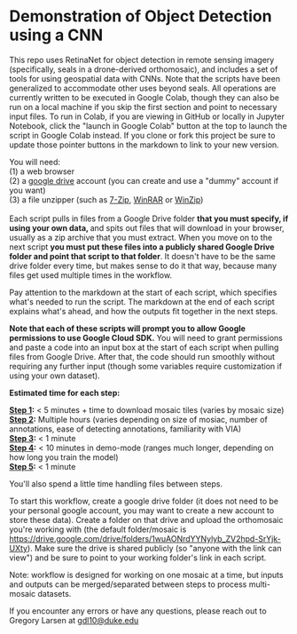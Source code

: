 # Demonstration of Object Detection using a CNN

This repo uses RetinaNet for object detection in remote sensing imagery (specifically, seals in a drone-derived orthomosaic), and includes a set of tools for using geospatial data with CNNs. Note that the scripts have been generalized to accommodate other uses beyond seals. All operations are currently written to be executed in Google Colab, though they can also be run on a local machine if you skip the first section and point to necessary input files. To run in Colab, if you are viewing in GitHub or locally in Jupyter Notebook, click the "launch in Google Colab" button at the top to launch the script in Google Colab instead. If you clone or fork this project be sure to update those pointer buttons in the markdown to link to your new version.

You will need: \
(1) a web browser \
(2) a [google drive](https://www.google.com/intl/en/drive/) account (you can create and use a "dummy" account if you want) \
(3) a file unzipper (such as [7-Zip](https://www.7-zip.org/), [WinRAR](https://www.win-rar.com/) or [WinZip](https://www.winzip.com/)) \
\
Each script pulls in files from a Google Drive folder <b> that you must specify, if using your own data, </b> and spits out files that will download in your browser, usually as a zip archive that you must extract. When you move on to the next script <b> you must put these files into a publicly shared Google Drive folder and point that script to that folder</b>. It doesn't have to be the same drive folder every time, but makes sense to do it that way, because many files get used multiple times in the workflow.

Pay attention to the markdown at the start of each script, which specifies what's needed to run the script. The markdown at the end of each script explains what's ahead, and how the outputs fit together in the next steps.

<b>Note that each of these scripts will prompt you to allow Google permissions to use Google Cloud SDK.</b>  You will need to grant permissions and paste a code into an input box at the start of each script when pulling files from Google Drive. After that, the code should run smoothly without requiring any further input (though some variables require customization if using your own dataset).

<b>Estimated time for each step:</b>

<b>[Step 1](https://colab.research.google.com/github/gl7176/GreySealCNN/blob/master/1_orthomosaic_to_tiles.ipynb):</b> < 5 minutes + time to download mosaic tiles (varies by mosaic size) \
<b>[Step 2](https://colab.research.google.com/github/gl7176/GreySealCNN/blob/master/2_VIA_annotations.ipynb):</b> Multiple hours (varies depending on size of mosiac, number of annotations, ease of detecting annotations, familiarity with VIA) \
<b>[Step 3](https://colab.research.google.com/github/gl7176/GreySealCNN/blob/master/3_VIA_to_RetinaNet_subsetted.ipynb):</b> < 1 minute \
<b>[Step 4](https://colab.research.google.com/github/gl7176/GreySealCNN/blob/master/4_CNN_setup_training_testing.ipynb):</b> < 10 minutes in demo-mode (ranges much longer, depending on how long you train the model) \
<b>[Step 5](https://colab.research.google.com/github/gl7176/GreySealCNN/blob/master/5_export_outputs.ipynb):</b> < 1 minute 

You'll also spend a little time handling files between steps.

To start this workflow, create a google drive folder (it does not need to be your personal google account, you may want to create a new account to store these data). Create a folder on that drive and upload the orthomosaic you're working with (the default folder/mosaic is https://drive.google.com/drive/folders/1wuAONrdYYNylyb_ZV2hpd-SrYjk-UXty). Make sure the drive is shared publicly (so "anyone with the link can view") and be sure to point to your working folder's link in each script.

Note: workflow is designed for working on one mosaic at a time, but inputs and outputs can be merged/separated between steps to process multi-mosaic datasets.

If you encounter any errors or have any questions, please reach out to Gregory Larsen at gdl10@duke.edu
